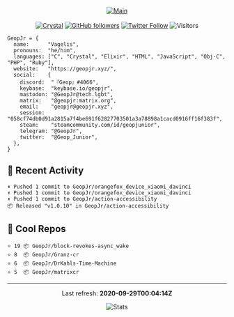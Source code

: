 <p align="center">
  <a href="https://geopjr.xyz/"><img alt="Main" src="https://github.com/GeopJr/GeopJr/blob/master/README.png?raw=true"></a><br><br>
  <a href="https://crystal-lang.org/"><img alt="Crystal" src="https://img.shields.io/badge/Language-Crystal-%23000.svg"></a>
  <a href="https://github.com/GeopJr?tab=followers"><img alt="GitHub followers" src="https://img.shields.io/github/followers/GeopJr?label=Follow&logo=github"></a>
  <a href="https://twitter.com/Geop_Junior"><img alt="Twitter Follow" src="https://img.shields.io/twitter/follow/Geop_Junior?label=Follow&logo=Twitter"></a>
  <img alt="Visitors" src="https://visitor-badge.laobi.icu/badge?page_id=GeopJr.GeopJr">
</p>

```crystal
GeopJr = {
  name:      "Vagelis",
  pronouns:  "he/him",
  languages: ["C", "Crystal", "Elixir", "HTML", "JavaScript", "Obj-C", "PHP", "Ruby"],
  website:   "https://geopjr.xyz/",
  social:    {
    discord:  "『Geop』#4066",
    keybase:  "keybase.io/geopjr",
    mastodon: "@GeopJr@tech.lgbt",
    matrix:   "@geopjr:matrix.org",
    email:    "geopjr@geopjr.xyz",
    session:  "058cf74db0d91a2815a7f4be691f62827703501a3a78898a1cacd0916ff16f383f",
    steam:    "steamcommunity.com/id/geopjunior",
    telegram: "@GeopJr",
    twitter:  "@Geop_Junior",
  },
}
```

## 🤹 Recent Activity
```
⬆️ Pushed 1 commit to GeopJr/orangefox_device_xiaomi_davinci
⬆️ Pushed 1 commit to GeopJr/orangefox_device_xiaomi_davinci
⬆️ Pushed 1 commit to GeopJr/action-accessibility
📦 Released "v1.0.10" in GeopJr/action-accessibility
```
## 🌟 Cool Repos
```
⭐️ 19 📦 GeopJr/block-revokes-async_wake
⭐️ 8  📦 GeopJr/Granz-cr
⭐️ 6  📦 GeopJr/DrKahls-Time-Machine
⭐️ 5  📦 GeopJr/matrixcr
```
------------
<p align="center">
  Last refresh: 
  <b>2020-09-29T00:04:14Z</b>
</p>
<p align="center">
  <img alt="Stats" src="https://github-readme-stats.vercel.app/api?username=GeopJr&show_icons=true&title_color=fff&icon_color=ffff00&text_color=ccc&bg_color=222">
</p>
